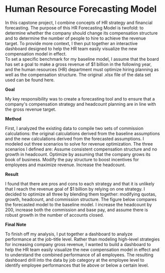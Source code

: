 # Human Resource Forecasting Model

In this capstone project, I combine concepts of HR strategy and financial forecasting. The purpose of this HR Forecasting Model is twofold: to determine whether the company should change its compensation structure and to determine the number of people to hire to achieve the revenue target. To provide more context, I then put together an interactive dashboard designed to help the HR team easily visualize the new compensation model in effect.  
To set a specific benchmark for my baseline model, I assume that the board has set a goal to make a gross revenue of $1 billion in the following year, and the human resources (HR) department must optimize hiring planning as well as the compensation structure. The original .xlsx file of the data set used can be found here.

**Goal** 

My key responsibility was to create a forecasting tool and to ensure that a company's compensation strategy and headcount planning are in line with the gross revenue target. 

**Method**

First, I analyzed the existing data to compile two sets of commission calculations: the original calculations derived from the baseline assumptions and the new calculations derived from the forecasted assumptions. I modeled out three scenarios to solve for revenue optimization.
The three scenarios I defined are:
Assume consistent compensation structure and no growth in headcount. Optimize by assuming that the company grows its book of business.
Modify the pay structure to boost incentives for employees and maximize revenue.
Increase the headcount.


**Result**

I found that there are pros and cons to each strategy and that it is unlikely that I reach the revenue goal of $1 billion by relying on one strategy. I decided to optimize all three by blending them together: modifying quotas, growth, headcount, and commission structure.
The figure below compares the forecasted model to the baseline model. I increase the headcount by 200, increase both the commission and base pay, and assume there is robust growth in the number of accounts closed. 


**Final Note**

To finish off my analysis, I put together a dashboard to analyze performance at the job-title level. Rather than modeling high-level strategies for increasing company gross revenue, I wanted to build a dashboard to help the HR team easily visualize the new compensation model in effect and to understand the combined performance of all employees. The resulting dashboard drill into the data by job category at the employee level to identify employee performances that lie above or below a certain level.


